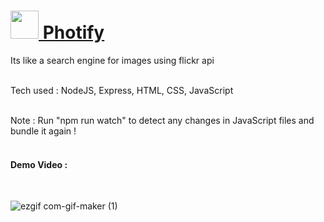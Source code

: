 # <a href="https://nmphotify.herokuapp.com"><img src="https://nmphotify.herokuapp.com/images/favicon.png" style="height:45px"> Photify </a>
Its like a search engine for images using flickr api

<br>
Tech used : NodeJS, Express, HTML, CSS, JavaScript
<br><br>

Note : Run "npm run watch" to detect any changes in JavaScript files and bundle it again !
<br><br>

<h4>Demo Video :</h4>
<br>

![ezgif com-gif-maker (1)](https://user-images.githubusercontent.com/74682951/148338396-68412e9f-6ffd-41e3-94e9-45f58346d8f7.gif)
